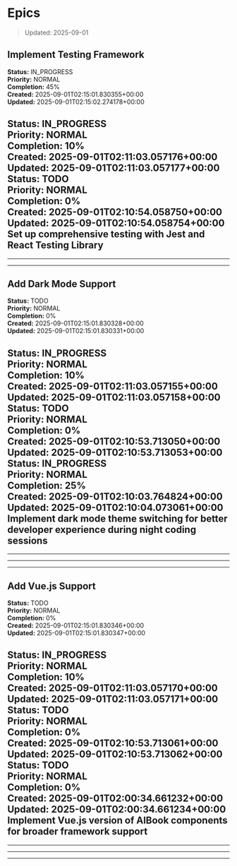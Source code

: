 # Epics
> Updated: 2025-09-01


## Implement Testing Framework

**Status:** IN_PROGRESS  
**Priority:** NORMAL  
**Completion:** 45%  
**Created:** 2025-09-01T02:15:01.830355+00:00  
**Updated:** 2025-09-01T02:15:02.274178+00:00  

**Status:** IN_PROGRESS  
**Priority:** NORMAL  
**Completion:** 10%  
**Created:** 2025-09-01T02:11:03.057176+00:00  
**Updated:** 2025-09-01T02:11:03.057177+00:00  
**Status:** TODO  
**Priority:** NORMAL  
**Completion:** 0%  
**Created:** 2025-09-01T02:10:54.058750+00:00  
**Updated:** 2025-09-01T02:10:54.058754+00:00  
Set up comprehensive testing with Jest and React Testing Library
---
---


---

## Add Dark Mode Support

**Status:** TODO  
**Priority:** NORMAL  
**Completion:** 0%  
**Created:** 2025-09-01T02:15:01.830328+00:00  
**Updated:** 2025-09-01T02:15:01.830331+00:00  

**Status:** IN_PROGRESS  
**Priority:** NORMAL  
**Completion:** 10%  
**Created:** 2025-09-01T02:11:03.057155+00:00  
**Updated:** 2025-09-01T02:11:03.057158+00:00  
**Status:** TODO  
**Priority:** NORMAL  
**Completion:** 0%  
**Created:** 2025-09-01T02:10:53.713050+00:00  
**Updated:** 2025-09-01T02:10:53.713053+00:00  
**Status:** IN_PROGRESS  
**Priority:** NORMAL  
**Completion:** 25%  
**Created:** 2025-09-01T02:10:03.764824+00:00  
**Updated:** 2025-09-01T02:10:04.073061+00:00  
Implement dark mode theme switching for better developer experience during night coding sessions
---
---
---


---

## Add Vue.js Support

**Status:** TODO  
**Priority:** NORMAL  
**Completion:** 0%  
**Created:** 2025-09-01T02:15:01.830346+00:00  
**Updated:** 2025-09-01T02:15:01.830347+00:00  

**Status:** IN_PROGRESS  
**Priority:** NORMAL  
**Completion:** 10%  
**Created:** 2025-09-01T02:11:03.057170+00:00  
**Updated:** 2025-09-01T02:11:03.057171+00:00  
**Status:** TODO  
**Priority:** NORMAL  
**Completion:** 0%  
**Created:** 2025-09-01T02:10:53.713061+00:00  
**Updated:** 2025-09-01T02:10:53.713062+00:00  
**Status:** TODO  
**Priority:** NORMAL  
**Completion:** 0%  
**Created:** 2025-09-01T02:00:34.661232+00:00  
**Updated:** 2025-09-01T02:00:34.661234+00:00  
Implement Vue.js version of AIBook components for broader framework support
---
---
---


---
